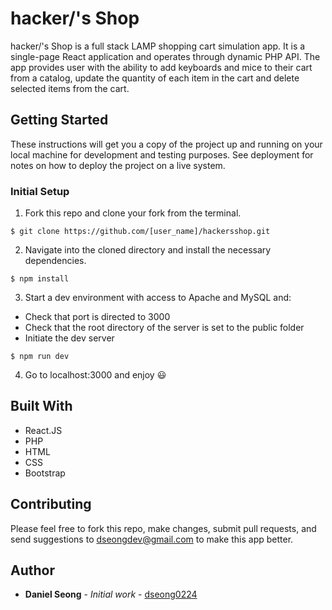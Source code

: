# hacker/'s Shop

hacker/'s Shop is a full stack LAMP shopping cart simulation app. It is a single-page React application and operates through dynamic PHP API. The app provides user with the ability to add keyboards and mice to their cart from a catalog, update the quantity of each item in the cart and delete selected items from the cart.

## Getting Started

These instructions will get you a copy of the project up and running on your local machine for development and testing purposes. See deployment for notes on how to deploy the project on a live system.

### Initial Setup

1. Fork this repo and clone your fork from the terminal.

```
$ git clone https://github.com/[user_name]/hackersshop.git
```

2. Navigate into the cloned directory and install the necessary dependencies.

```
$ npm install
```

3. Start a dev environment with access to Apache and MySQL and:
* Check that port is directed to 3000
* Check that the root directory of the server is set to the public folder
* Initiate the dev server

```
$ npm run dev
```

4. Go to localhost:3000 and enjoy 😃



## Built With

* React.JS
* PHP
* HTML
* CSS
* Bootstrap

## Contributing

Please feel free to fork this repo, make changes, submit pull requests, and send suggestions to dseongdev@gmail.com to make this app better.

## Author

* **Daniel Seong** - *Initial work* - [dseong0224](https://github.com/dseong0224)
